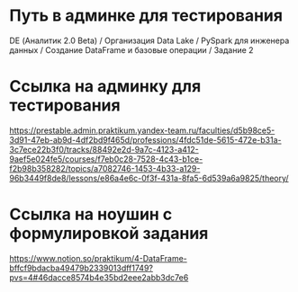# Путь в админке для тестирования
DE (Аналитик 2.0 Beta) / Организация Data Lake / PySpark для инженера данных / Создание DataFrame и базовые операции / Задание 2

# Ссылка на админку для тестирования
https://prestable.admin.praktikum.yandex-team.ru/faculties/d5b98ce5-3d91-47eb-ab9d-4df2bd9f465d/professions/4fdc51de-5615-472e-b31a-3c7ece22b3f0/tracks/88492e2d-9a7c-4123-a412-9aef5e024fe5/courses/f7eb0c28-7528-4c43-b1ce-f2b98b358282/topics/a7082746-1453-4b33-a129-96b3449f8de8/lessons/e86a4e6c-0f3f-431a-8fa5-6d539a6a9825/theory/

# Ссылка на ноушин с формулировкой задания
https://www.notion.so/praktikum/4-DataFrame-bffcf9bdacba49479b2339013dff1749?pvs=4#46dacce8574b4e35bd2eee2abb3dc7e6

